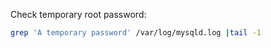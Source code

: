 Check temporary root password:
```bash
grep 'A temporary password' /var/log/mysqld.log |tail -1
```
